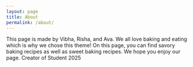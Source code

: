 ```yaml
---
layout: page
title: About
permalink: /about/
---
```


This page is made by Vibha, Risha, and Ava. We all love baking and eating which is why we chose this theme! On this page, you can find savory baking recipes as well as sweet baking recipes. We hope you enjoy our page.
Creator of Student 2025
